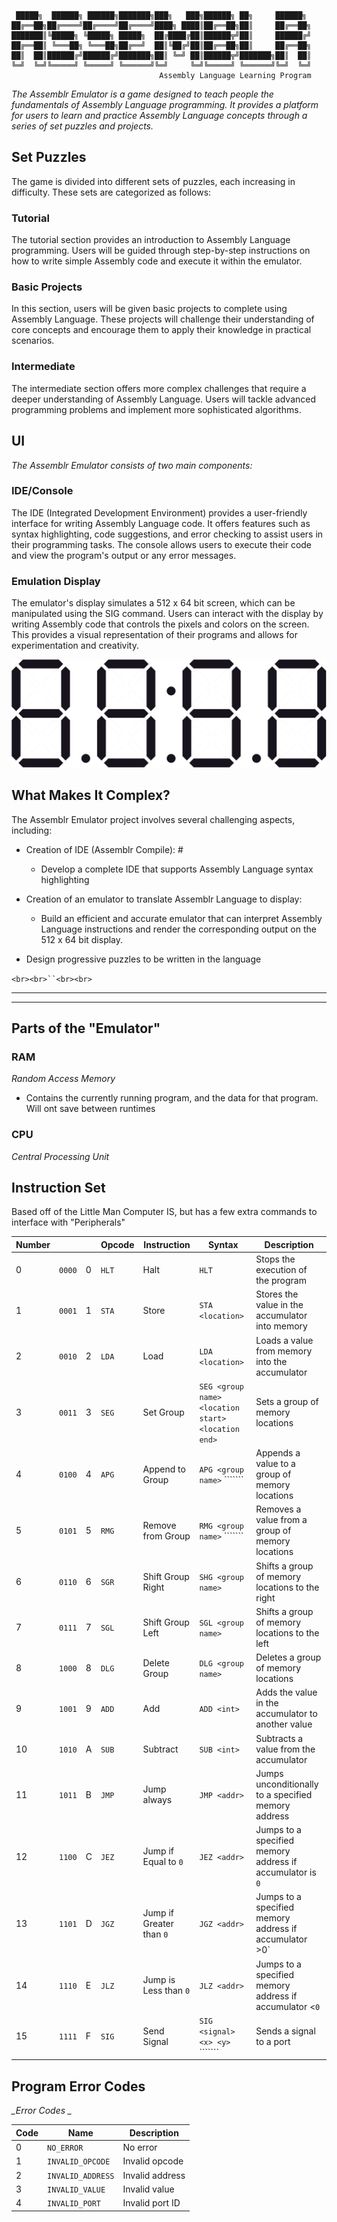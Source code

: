 ```

 █████╗  ██████╗ ██████╗███████╗███╗   ███╗██████╗ ██╗     ██████╗ 
██╔══██╗██╔════╝██╔════╝██╔════╝████╗ ████║██╔══██╗██║     ██╔══██╗
███████║╚█████╗ ╚█████╗ █████╗  ██╔████╔██║██████╦╝██║     ██████╔╝
██╔══██║ ╚═══██╗ ╚═══██╗██╔══╝  ██║╚██╔╝██║██╔══██╗██║     ██╔══██╗
██║  ██║██████╔╝██████╔╝███████╗██║ ╚═╝ ██║██████╦╝███████╗██║  ██║
╚═╝  ╚═╝╚═════╝ ╚═════╝ ╚══════╝╚═╝     ╚═╝╚═════╝ ╚══════╝╚═╝  ╚═╝
                                 Assembly Language Learning Program

```

_The Assemblr Emulator is a game designed to teach people the fundamentals of Assembly Language programming. It provides a platform for users to learn and practice Assembly Language concepts through a series of set puzzles and projects._

## Set Puzzles

The game is divided into different sets of puzzles, each increasing in difficulty. These sets are categorized as follows:

### Tutorial

The tutorial section provides an introduction to Assembly Language programming. Users will be guided through step-by-step instructions on how to write simple Assembly code and execute it within the emulator.

### Basic Projects

In this section, users will be given basic projects to complete using Assembly Language. These projects will challenge their understanding of core concepts and encourage them to apply their knowledge in practical scenarios.

### Intermediate

The intermediate section offers more complex challenges that require a deeper understanding of Assembly Language. Users will tackle advanced programming problems and implement more sophisticated algorithms.

## UI

_The Assemblr Emulator consists of two main components:_

### IDE/Console

The IDE (Integrated Development Environment) provides a user-friendly interface for writing Assembly Language code. It offers features such as syntax highlighting, code suggestions, and error checking to assist users in their programming tasks. The console allows users to execute their code and view the program's output or any error messages.

### Emulation Display

The emulator's display simulates a 512 x 64 bit screen, which can be manipulated using the SIG command. Users can interact with the display by writing Assembly code that controls the pixels and colors on the screen. This provides a visual representation of their programs and allows for experimentation and creativity.

![Emulation Display](https://raw.githubusercontent.com/joshua-cotugno/Assemblr/main/README-resources/display.svg)

## What Makes It Complex?

The Assemblr Emulator project involves several challenging aspects, including:

- Creation of IDE (Assemblr Compile): #

  - Develop a complete IDE that supports Assembly Language syntax highlighting
- Creation of an emulator to translate Assemblr Language to display:

  - Build an efficient and accurate emulator that can interpret Assembly Language instructions and render the corresponding output on the 512 x 64 bit display.
- Design progressive puzzles to be written in the language

`<br><br>``<br><br>`

---

---

## Parts of the "Emulator"

### RAM

*_Random Access Memory_*

- Contains the currently running program, and the data for that program. Will ont save between runtimes

### CPU

*_Central Processing Unit_*

## Instruction Set

Based off of the Little Man Computer IS, but has a few extra commands to interface with "Peripherals"

| Number |          |   | Opcode  | Instruction                | Syntax                                                   | Description                                                 |
| ------ | -------- | - | ------- | -------------------------- | -------------------------------------------------------- | ----------------------------------------------------------- |
| 0      | `0000` | 0 | `HLT` | Halt                       | `HLT`                                                  | Stops the execution of the program                          |
| 1      | `0001` | 1 | `STA` | Store                      | `STA <location>`                                       | Stores the value in the accumulator into memory             |
| 2      | `0010` | 2 | `LDA` | Load                       | `LDA <location>`                                       | Loads a value from memory into the accumulator              |
| 3      | `0011` | 3 | `SEG` | Set Group                  | `SEG <group name>` `<location start> <location end>` | Sets a group of memory locations                            |
| 4      | `0100` | 4 | `APG` | Append to Group            | `APG <group name>` ```<int>````                      | Appends a value to a group of memory locations              |
| 5      | `0101` | 5 | `RMG` | Remove from Group          | `RMG <group name>` ```<int>````                      | Removes a value from a group of memory locations            |
| 6      | `0110` | 6 | `SGR` | Shift Group Right          | `SHG <group name>`                                     | Shifts a group of memory locations to the right             |
| 7      | `0111` | 7 | `SGL` | Shift Group Left           | `SGL <group name>`                                     | Shifts a group of memory locations to the left              |
| 8      | `1000` | 8 | `DLG` | Delete Group               | `DLG <group name>`                                     | Deletes a group of memory locations                         |
| 9      | `1001` | 9 | `ADD` | Add                        | `ADD <int>`                                            | Adds the value in the accumulator to another value          |
| 10     | `1010` | A | `SUB` | Subtract                   | `SUB <int>`                                            | Subtracts a value from the accumulator                      |
| 11     | `1011` | B | `JMP` | Jump always                | `JMP <addr>`                                           | Jumps unconditionally to a specified memory address         |
| 12     | `1100` | C | `JEZ` | Jump if Equal to `0`     | `JEZ <addr>`                                           | Jumps to a specified memory address if accumulator is `0` |
| 13     | `1101` | D | `JGZ` | Jump if Greater than `0` | `JGZ <addr>`                                           | Jumps to a specified memory address if accumulator >0`      |
| 14     | `1110` | E | `JLZ` | Jump is Less than `0`    | `JLZ <addr>`                                           | Jumps to a specified memory address if accumulator <`0`   |
| 15     | `1111` | F | `SIG` | Send Signal                | `SIG <signal> <x> <y>` ```<port>````                 | Sends a signal to a port                                    |

## Program Error Codes
*_Error Codes _*

| Code | Name | Description |
| ---- | ---- | ----------- |
| 0 | `NO_ERROR` | No error |
| 1 | `INVALID_OPCODE` | Invalid opcode |
| 2 | `INVALID_ADDRESS` | Invalid address |
| 3 | `INVALID_VALUE` | Invalid value |
| 4 | `INVALID_PORT` | Invalid port ID |
